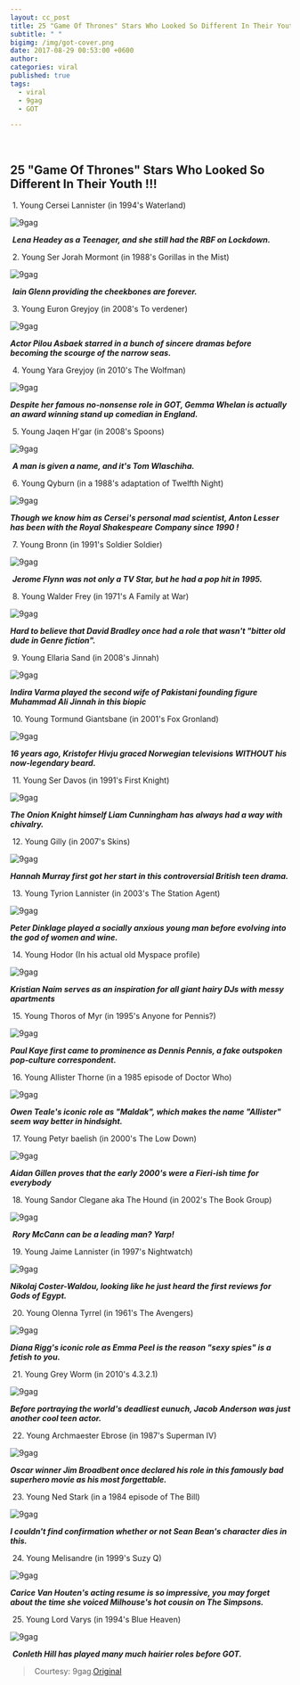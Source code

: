 ```yaml
---
layout: cc_post  
title: 25 "Game Of Thrones" Stars Who Looked So Different In Their Youth !!!
subtitle: " "
bigimg: /img/got-cover.png
date: 2017-08-29 00:53:00 +0600
author:
categories: viral
published: true
tags:
  - viral
  - 9gag
  - GOT

---
```


<style>

    article img {
    height: auto !important;
    width: auto !important;

}

</style>      ​



## 25 "Game Of Thrones" Stars Who Looked So Different In Their Youth !!!



​			1. Young Cersei Lannister (in 1994's Waterland)

![9gag](/img/got-1.png)

​	**_Lena Headey as a Teenager, and she still had the RBF on Lockdown._**



​			2. Young Ser Jorah Mormont (in 1988's Gorillas in the Mist)

![9gag](/img/got-2.png)

​			**_Iain Glenn providing the cheekbones are forever._**



​			3. Young Euron Greyjoy (in 2008's To verdener)

![9gag](/img/got-3.png)

**_Actor Pilou Asbaek starred in a bunch of sincere dramas before becoming the scourge of the narrow seas._**



​			4. Young Yara Greyjoy (in 2010's The Wolfman)

![9gag](/img/got-4.png)

**_Despite her famous no-nonsense role in GOT, Gemma Whelan is actually an award winning stand up comedian in England._**



​			5. Young Jaqen H'gar (in 2008's Spoons)

![9gag](/img/got-5.png)

​			**_A man is given a name, and it's Tom Wlaschiha._**



​			6. Young Qyburn (in a 1988's adaptation of Twelfth Night)

![9gag](/img/got-6.png)

**_Though we know him as Cersei's personal mad scientist, Anton Lesser has been with the Royal Shakespeare Company since 1990 !_**



​					7. Young Bronn (in 1991's Soldier Soldier)

![9gag](/img/got-7.png)

​	**_Jerome Flynn was not only a TV Star, but he had a pop hit in 1995._**



​				8. Young Walder Frey (in 1971's A Family at War)

![9gag](/img/got-8.png)

**_Hard to believe that David Bradley once had a role that wasn't "bitter old dude in Genre fiction"._**



​				9. Young Ellaria Sand (in 2008's Jinnah)

![9gag](/img/got-9.png)

**_Indira Varma played the second wife of Pakistani founding figure Muhammad Ali Jinnah in this biopic_**



​			10. Young Tormund Giantsbane (in 2001's Fox Gronland)

![9gag](/img/got-10.png)

**_16 years ago, Kristofer Hivju graced Norwegian televisions WITHOUT his now-legendary beard._**  



​				11. Young Ser Davos (in 1991's First Knight)

![9gag](/img/got-11.png)

**_The Onion Knight himself Liam Cunningham has always had a way with chivalry._**



​					12. Young Gilly (in 2007's Skins)

![9gag](/img/got-12.png)

**_Hannah Murray first got her start in this controversial British teen drama._**



​			13. Young Tyrion Lannister (in 2003's The Station Agent)

![9gag](/img/got-13.png)

**_Peter Dinklage played a socially anxious young man before evolving into the god of women and wine._**



​			14. Young Hodor (In his actual old Myspace profile)

![9gag](/img/got-14.png)

**_Kristian Naim serves as an inspiration for all giant hairy DJs with messy apartments_**



​			15. Young Thoros of Myr (in 1995's Anyone for Pennis?)

![9gag](/img/got-15.png)

**_Paul Kaye first came to prominence as Dennis Pennis, a fake outspoken pop-culture correspondent._**



​		16. Young Allister Thorne (in a 1985 episode of Doctor Who)

![9gag](/img/got-16.png)

**_Owen Teale's iconic role as "Maldak", which makes the name "Allister" seem way better in hindsight._**



​			17. Young Petyr baelish (in 2000's The Low Down)

![9gag](/img/got-17.png)

**_Aidan Gillen proves that the early 2000's were a Fieri-ish time for everybody_**



​	18. Young Sandor Clegane aka The Hound (in 2002's The Book Group)

![9gag](/img/got-18.png)

​				**_Rory McCann can be a leading man? Yarp!_**



​			19. Young Jaime Lannister (in 1997's Nightwatch)

![9gag](/img/got-19.png)

**_Nikolaj Coster-Waldou, looking like he just heard the first reviews for Gods of Egypt._**



​				20. Young Olenna Tyrrel (in 1961's The Avengers)

![9gag](/img/got-20.png)

**_Diana Rigg's iconic role as Emma Peel is the reason "sexy spies" is a fetish to you._**



​					21. Young Grey Worm (in 2010's 4.3.2.1)

![9gag](/img/got-21.png)

**_Before portraying the world's deadliest eunuch, Jacob Anderson was just another cool teen actor._**



​			22. Young Archmaester Ebrose (in 1987's Superman IV)

![9gag](/img/got-22.png)

**_Oscar winner Jim Broadbent once declared his role in this famously bad superhero movie as his most forgettable._**



​			23. Young Ned Stark (in a 1984 episode of The Bill)

![9gag](/img/got-23.png)

**_I couldn't find confirmation whether or not Sean Bean's character dies in this._**



​					24. Young Melisandre (in 1999's Suzy Q)

![9gag](/img/got-24.png)

**_Carice Van Houten's acting resume is so impressive, you may forget about the time she voiced Milhouse's hot cousin on The Simpsons._**



​				25. Young Lord Varys (in 1994's Blue Heaven)

![9gag](/img/got-25.png)

​		**_Conleth Hill has played many much hairier roles before GOT._**



> ​					Courtesy: 9gag.[Original](https://9gag.com/gag/aZgrGN0?sc=got ) 
